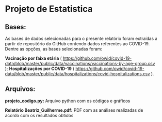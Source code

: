 # Projeto de Estatistica

<h2>Bases:</h2>

As bases de dados selecionadas para o presente relatório foram extraídas a partir de repositório do GitHub contendo dados referentes ao COVID-19. Dentre as opções, as bases selecionadas foram:

<b>Vacinação por faixa etária</b> ( https://github.com/owid/covid-19-data/blob/master/public/data/vaccinations/vaccinations-by-age-group.csv );
<b>Hospitalizações por COVID-19</b> ( https://github.com/owid/covid-19-data/blob/master/public/data/hospitalizations/covid-hospitalizations.csv ).

<h2>Arquivos:</h2>

<b>projeto_codigo.py:</b> Arquivo python com os códigos e gráficos

<b>Relatório Beatriz_Guilherme.pdf:</b> PDF com as análises realizadas de acordo com os resultados obtidos
